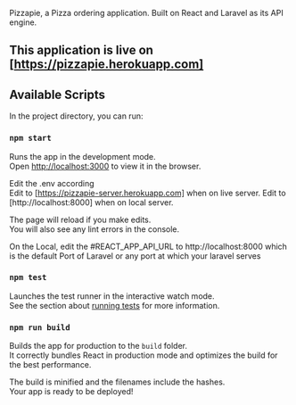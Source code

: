 Pizzapie, a Pizza ordering application. Built on React and Laravel as its API engine.
## This application is live on [https://pizzapie.herokuapp.com]

## Available Scripts

In the project directory, you can run:

### `npm start`

Runs the app in the development mode.<br />
Open [http://localhost:3000](http://localhost:3000) to view it in the browser.

Edit the .env according<br />
Edit to [https://pizzapie-server.herokuapp.com] when on live server.
Edit to [http://localhost:8000] when on local server.



The page will reload if you make edits.<br />
You will also see any lint errors in the console.

On the Local, edit the #REACT_APP_API_URL to http://localhost:8000 which is the default Port of Laravel or any port at which your laravel serves

### `npm test`

Launches the test runner in the interactive watch mode.<br />
See the section about [running tests](https://facebook.github.io/create-react-app/docs/running-tests) for more information.

### `npm run build`

Builds the app for production to the `build` folder.<br />
It correctly bundles React in production mode and optimizes the build for the best performance.

The build is minified and the filenames include the hashes.<br />
Your app is ready to be deployed!



